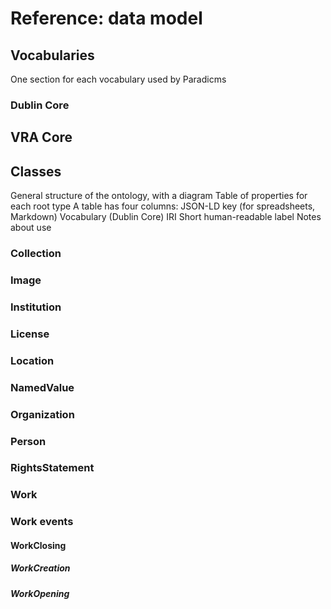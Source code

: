 # Reference: data model


## Vocabularies

One section for each vocabulary used by Paradicms

### Dublin Core

## VRA Core


## Classes

General structure of the ontology, with a diagram
Table of properties for each root type
A table has four columns:
JSON-LD key (for spreadsheets, Markdown)
Vocabulary (Dublin Core)
IRI
Short human-readable label
Notes about use


### Collection

### Image

### Institution

### License

### Location

### NamedValue

### Organization

### Person

### RightsStatement

### Work

### Work events

#### WorkClosing

##### WorkCreation

##### WorkOpening
